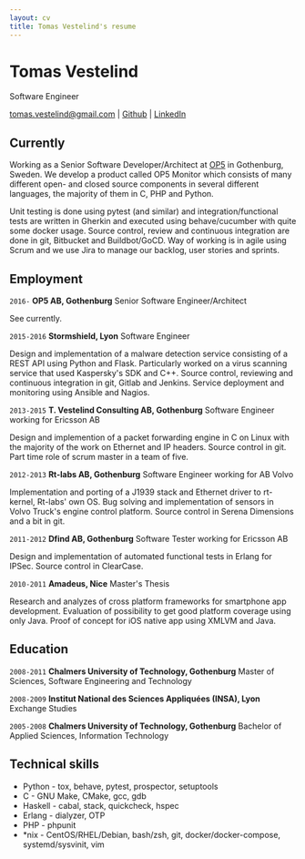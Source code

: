 ```yaml
---
layout: cv
title: Tomas Vestelind's resume
---
```

# Tomas Vestelind
Software Engineer

<div id="webaddress">
  <i class="fa fa-envelope"></i><a href="mailto:tomas.vestelind@gmail.com">tomas.vestelind@gmail.com</a>
|
  <i class="fa fa-github"></i><a href="http://github.com/tvestelind">Github</a>
|
  <i class="fa fa-github"></i><a href="https://www.linkedin.com/in/tomas-vestelind-790b1b57/">LinkedIn</a>
</div>


## Currently

Working as a Senior Software Developer/Architect at [OP5](http://www.op5.com) in Gothenburg, Sweden. We develop a product called OP5 Monitor which consists of many different open- and closed source components in several different languages, the majority of them in C, PHP and Python. 

Unit testing is done using pytest (and similar) and integration/functional tests are written in Gherkin and executed using behave/cucumber with quite some docker usage. Source control, review and continuous integration are done in git, Bitbucket and Buildbot/GoCD. Way of working is in agile using Scrum and we use Jira to manage our backlog, user stories and sprints.

## Employment

`2016-`
__OP5 AB, Gothenburg__ Senior Software Engineer/Architect

See currently.

`2015-2016`
__Stormshield, Lyon__ Software Engineer

Design and implementation of a malware detection service consisting of a REST API using Python and Flask. Particularly worked on a virus scanning service that used Kaspersky's SDK and C++. Source control, reviewing and continuous integration in git, Gitlab and Jenkins. Service deployment and monitoring using Ansible and Nagios. 

`2013-2015`
__T. Vestelind Consulting AB, Gothenburg__ Software Engineer working for Ericsson AB

Design and implemention of a packet forwarding engine in C on Linux with the majority of the work on Ethernet and IP headers. Source control in git. Part time role of scrum master in a team of five.

`2012-2013`
__Rt-labs AB, Gothenburg__ Software Engineer working for AB Volvo

Implementation and porting of a J1939 stack and Ethernet driver to rt-kernel, Rt-labs' own OS. Bug solving and implementation of sensors in Volvo Truck's engine control platform. Source control in Serena Dimensions and a bit in git.

`2011-2012`
__Dfind AB, Gothenburg__ Software Tester working for Ericsson AB

Design and implementation of automated functional tests in Erlang for IPSec. Source control in ClearCase.

`2010-2011`
__Amadeus, Nice__ Master's Thesis

Research and analyzes of cross platform frameworks for smartphone app development. Evaluation of possibility to get good platform coverage using only Java. Proof of concept for iOS native app using XMLVM and Java.

## Education

`2008-2011`
__Chalmers University of Technology, Gothenburg__ Master of Sciences, Software Engineering and Technology

`2008-2009`
__Institut National des Sciences Appliquées (INSA), Lyon__ Exchange Studies

`2005-2008`
__Chalmers University of Technology, Gothenburg__ Bachelor of Applied Sciences, Information Technology

## Technical skills

* Python - tox, behave, pytest, prospector, setuptools
* C - GNU Make, CMake, gcc, gdb
* Haskell - cabal, stack, quickcheck, hspec
* Erlang - dialyzer, OTP
* PHP - phpunit
* \*nix - CentOS/RHEL/Debian, bash/zsh, git, docker/docker-compose, systemd/sysvinit, vim

<!-- ### Footer

Last updated: November 2017 -->


